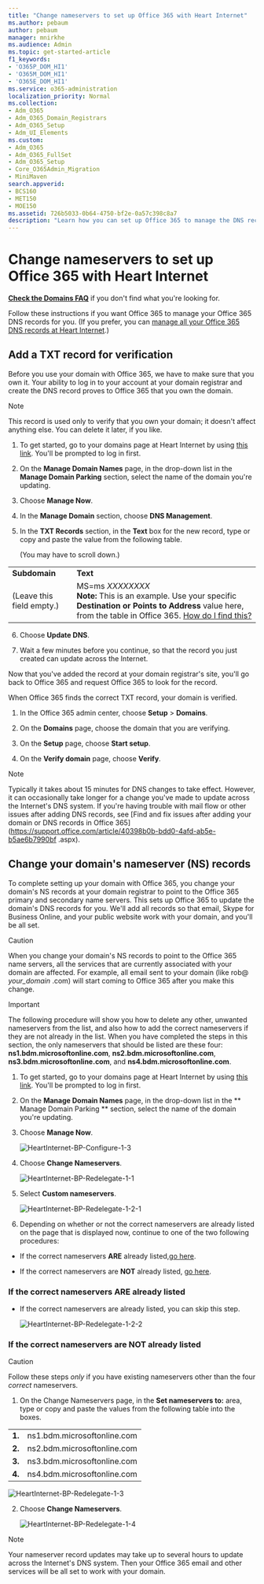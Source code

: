 ```yaml
---
title: "Change nameservers to set up Office 365 with Heart Internet"
ms.author: pebaum
author: pebaum
manager: mnirkhe
ms.audience: Admin
ms.topic: get-started-article
f1_keywords:
- 'O365P_DOM_HI1'
- 'O365M_DOM_HI1'
- 'O365E_DOM_HI1'
ms.service: o365-administration
localization_priority: Normal
ms.collection:
- Adm_O365
- Adm_O365_Domain_Registrars
- Adm_O365_Setup
- Adm_UI_Elements
ms.custom:
- Adm_O365
- Adm_O365_FullSet
- Adm_O365_Setup
- Core_O365Admin_Migration
- MiniMaven
search.appverid:
- BCS160
- MET150
- MOE150
ms.assetid: 726b5033-0b64-4750-bf2e-0a57c398c8a7
description: "Learn how you can set up Office 365 to manage the DNS records of your custom domain at Heart Internet."
---
```


# Change nameservers to set up Office 365 with Heart Internet

 **[Check the Domains FAQ](../setup/domains-faq.md)** if you don't find what you're looking for. 
  
Follow these instructions if you want Office 365 to manage your Office 365 DNS records for you. (If you prefer, you can [manage all your Office 365 DNS records at Heart Internet](create-dns-records-at-heart-internet.md).)
  
    
## Add a TXT record for verification

Before you use your domain with Office 365, we have to make sure that you own it. Your ability to log in to your account at your domain registrar and create the DNS record proves to Office 365 that you own the domain.
  
> [!NOTE]
> This record is used only to verify that you own your domain; it doesn't affect anything else. You can delete it later, if you like.
  
1. To get started, go to your domains page at Heart Internet by using [this link](https://customer.heartinternet.uk/manage/login.cgi?destination=%2Fmanage%2Fmanage.cgi). You'll be prompted to log in first.
    
2. On the **Manage Domain Names** page, in the drop-down list in the **Manage Domain Parking** section, select the name of the domain you're updating.
    
3. Choose **Manage Now**.
    
4. In the **Manage Domain** section, choose **DNS Management**.
    
5. In the **TXT Records** section, in the **Text** box for the new record, type or copy and paste the value from the following table. 
    
    (You may have to scroll down.)
    
|||
|:-----|:-----|
|**Subdomain** <br/> |**Text** <br/> |
|(Leave this field empty.)  <br/> |MS=ms *XXXXXXXX* <br/> **Note:** This is an example. Use your specific **Destination or Points to Address** value here, from the table in Office 365. [How do I find this?](../get-help-with-domains/information-for-dns-records.md)      <br/>   |
   
6. Choose **Update DNS**.
    
7. Wait a few minutes before you continue, so that the record you just created can update across the Internet.
    
Now that you've added the record at your domain registrar's site, you'll go back to Office 365 and request Office 365 to look for the record.
  
When Office 365 finds the correct TXT record, your domain is verified.
  
1. In the Office 365 admin center, choose **Setup** \> **Domains**.
    
2. On the **Domains** page, choose the domain that you are verifying. 
    
3. On the **Setup** page, choose **Start setup**.
    
4. On the **Verify domain** page, choose **Verify**.
    
> [!NOTE]
> Typically it takes about 15 minutes for DNS changes to take effect. However, it can occasionally take longer for a change you've made to update across the Internet's DNS system. If you're having trouble with mail flow or other issues after adding DNS records, see [Find and fix issues after adding your domain or DNS records in Office 365](https://support.office.com/article/40398b0b-bdd0-4afd-ab5e-b5ae6b7990bf
.aspx).
  
## Change your domain's nameserver (NS) records

To complete setting up your domain with Office 365, you change your domain's NS records at your domain registrar to point to the Office 365 primary and secondary name servers. This sets up Office 365 to update the domain's DNS records for you. We'll add all records so that email, Skype for Business Online, and your public website work with your domain, and you'll be all set.
  
> [!CAUTION]
> When you change your domain's NS records to point to the Office 365 name servers, all the services that are currently associated with your domain are affected. For example, all email sent to your domain (like rob@ *your_domain*  .com) will start coming to Office 365 after you make this change.
  
> [!IMPORTANT]
> The following procedure will show you how to delete any other, unwanted nameservers from the list, and also how to add the correct nameservers if they are not already in the list. When you have completed the steps in this section, the only nameservers that should be listed are these four: **ns1.bdm.microsoftonline.com**, **ns2.bdm.microsoftonline.com**, **ns3.bdm.microsoftonline.com**, and **ns4.bdm.microsoftonline.com**.
  
1. To get started, go to your domains page at Heart Internet by using [this link](https://customer.heartinternet.uk/manage/login.cgi?destination=%2Fmanage%2Fmanage.cgi). You'll be prompted to log in first.
    
2. On the **Manage Domain Names** page, in the drop-down list in the ** Manage Domain Parking ** section, select the name of the domain you're updating.
    
3. Choose **Manage Now**.
    
    ![HeartInternet-BP-Configure-1-3](../media/51e545f1-176b-4569-b98f-bf5e673facb3.png)
  
4. Choose **Change Nameservers**.
    
    ![HeartInternet-BP-Redelegate-1-1](../media/169738f9-7c89-475f-be6a-aa0e71539f62.png)
  
5. Select **Custom nameservers**.
    
    ![HeartInternet-BP-Redelegate-1-2-1](../media/7973cf04-f17c-48cd-8826-e7c729dd31a2.png)
  
6. Depending on whether or not the correct nameservers are already listed on the page that is displayed now, continue to one of the two following procedures:
    
  - If the correct nameservers **ARE** already listed,[go here](#if-the-correct-nameservers-are-already-listed).
    
  - If the correct nameservers are **NOT** already listed, [go here](#if-the-correct-nameservers-are-not-already-listed).
    
### If the correct nameservers ARE already listed

- If the correct nameservers are already listed, you can skip this step.
    
    ![HeartInternet-BP-Redelegate-1-2-2](../media/1895aa4e-b1d9-4662-98d0-f64c070ea3ac.png)
  
### If the correct nameservers are NOT already listed

> [!CAUTION]
> Follow these steps  *only*  if you have existing nameservers other than the four  *correct*  nameservers. 
  
1. On the Change Nameservers page, in the **Set nameservers to:** area, type or copy and paste the values from the following table into the boxes. 
    
|||
|:-----|:-----|
|**1.** <br/> |ns1.bdm.microsoftonline.com  <br/> |
|**2.** <br/> |ns2.bdm.microsoftonline.com  <br/> |
|**3.** <br/> |ns3.bdm.microsoftonline.com  <br/> |
|**4.** <br/> |ns4.bdm.microsoftonline.com  <br/> |
   
   ![HeartInternet-BP-Redelegate-1-3](../media/51e45082-6461-4a70-aa57-d280aedeba1c.png)
  
2. Choose **Change Nameservers**.
    
    ![HeartInternet-BP-Redelegate-1-4](../media/1a4973f8-519b-49fb-81b5-5b9c593bdbb5.png)
  
> [!NOTE]
> Your nameserver record updates may take up to several hours to update across the Internet's DNS system. Then your Office 365 email and other services will be all set to work with your domain.